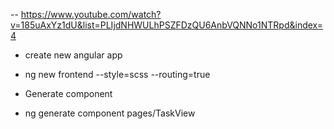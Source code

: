 -- https://www.youtube.com/watch?v=185uAxYz1dU&list=PLIjdNHWULhPSZFDzQU6AnbVQNNo1NTRpd&index=4


* create new angular app
- ng new frontend --style=scss --routing=true

* Generate component
- ng generate component pages/TaskView


